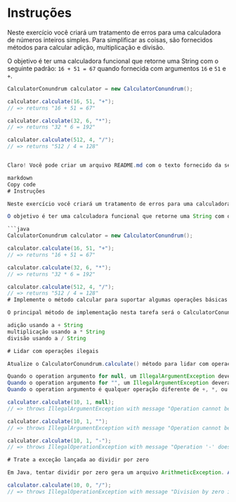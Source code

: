 # Instruções

Neste exercício você criará um tratamento de erros para uma calculadora de números inteiros simples. Para simplificar as coisas, são fornecidos métodos para calcular adição, multiplicação e divisão.

O objetivo é ter uma calculadora funcional que retorne uma String com o seguinte padrão: `16 + 51 = 67` quando fornecida com argumentos `16` e `51` e `+`.

```java
CalculatorConundrum calculator = new CalculatorConundrum();

calculator.calculate(16, 51, "+");
// => returns "16 + 51 = 67"

calculator.calculate(32, 6, "*");
// => returns "32 * 6 = 192"

calculator.calculate(512, 4, "/");
// => returns "512 / 4 = 128"


Claro! Você pode criar um arquivo README.md com o texto fornecido da seguinte forma:

markdown
Copy code
# Instruções

Neste exercício você criará um tratamento de erros para uma calculadora de números inteiros simples. Para simplificar as coisas, são fornecidos métodos para calcular adição, multiplicação e divisão.

O objetivo é ter uma calculadora funcional que retorne uma String com o seguinte padrão: `16 + 51 = 67` quando fornecida com argumentos `16` e `51` e `+`.

```java
CalculatorConundrum calculator = new CalculatorConundrum();

calculator.calculate(16, 51, "+");
// => returns "16 + 51 = 67"

calculator.calculate(32, 6, "*");
// => returns "32 * 6 = 192"

calculator.calculate(512, 4, "/");
// => returns "512 / 4 = 128"
# Implemente o método calcular para suportar algumas operações básicas

O principal método de implementação nesta tarefa será o CalculatorConundrum.calculate() método. São necessários três argumentos. Os dois primeiros argumentos operand1 e operand2 são números inteiros nos quais uma operação irá operar. O terceiro argumento operation é do tipo String e para este exercício é necessário implementar as seguintes operações:

adição usando a + String
multiplicação usando a * String
divisão usando a / String

# Lidar com operações ilegais

Atualize o CalculatorConundrum.calculate() método para lidar com operações ilegais:

Quando o operation argumento for null, um IllegalArgumentException deverá ser lançado com a mensagem "Operation cannot be null".
Quando o operation argumento for "", um IllegalArgumentException deverá ser lançado com a mensagem "Operation cannot be empty".
Quando o operation argumento é qualquer operação diferente de +, *, ou /, um IllegalOperationException deve ser lançado com a mensagem "Operation '{operation}' does not exist".

calculator.calculate(10, 1, null);
// => throws IllegalArgumentException with message "Operation cannot be null"

calculator.calculate(10, 1, "");
// => throws IllegalArgumentException with message "Operation cannot be empty"

calculator.calculate(10, 1, "-");
// => throws IllegalOperationException with message "Operation '-' does not exist"

# Trate a exceção lançada ao dividir por zero

Em Java, tentar dividir por zero gera um arquivo ArithmeticException. Atualize o CalculatorConundrum.calculate() método para capturar essa exceção e, em seguida, lance um IllegalOperationException com a mensagem "Division by zero is not allowed" e o capturado ArithmeticException como causa.

calculator.calculate(10, 0, "/");
// => throws IllegalOperationException with message "Division by zero is not allowed"
